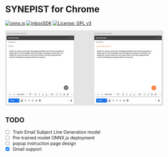 # SYNEPIST for Chrome
[![onnx.js](https://img.shields.io/badge/build%20with-onnx.js-orange.svg)](https://github.com/microsoft/onnxjs/)
[![inboxSDK](https://img.shields.io/badge/build%20with-inboxSDK-orange.svg)](https://www.inboxsdk.com/)
[![License: GPL v3](https://img.shields.io/badge/License-GPLv3-blue.svg)](https://www.gnu.org/licenses/gpl-3.0)

![alt text](images/design.png)

## TODO
- [ ] Train Email Subject Line Generation model
- [ ] Pre-trained model ONNX.js deployment
- [ ] popup instruction page design
- [x] Gmail support 
